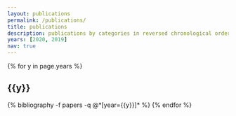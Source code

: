 ```yaml
---
layout: publications
permalink: /publications/
title: publications
description: publications by categories in reversed chronological order. generated by jekyll-scholar.
years: [2020, 2019]
nav: true
---
```


<div class="publications">

{% for y in page.years %}
  <h2 class="year">{{y}}</h2>
  {% bibliography -f papers -q @*[year={{y}}]* %}
{% endfor %}

</div>